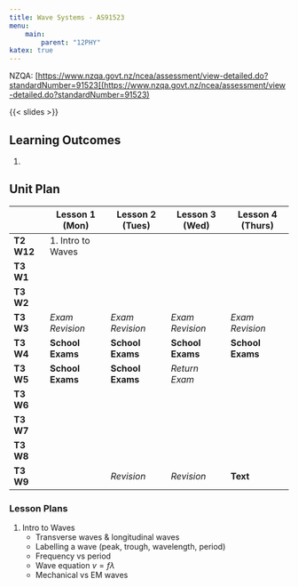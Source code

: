 ```yaml
---
title: Wave Systems - AS91523
menu:
    main:
        parent: "12PHY"
katex: true
---
```


NZQA: [https://www.nzqa.govt.nz/ncea/assessment/view-detailed.do?standardNumber=91523[(https://www.nzqa.govt.nz/ncea/assessment/view-detailed.do?standardNumber=91523)

{{< slides >}}

## Learning Outcomes

1. 

## Unit Plan


|            | Lesson 1 (Mon)   | Lesson 2 (Tues)  | Lesson 3 (Wed)   | Lesson 4 (Thurs) |
|------------|------------------|------------------|------------------|------------------|
| __T2 W12__ | 1. Intro to Waves                  |                  |                  |                  |
| __T3 W1__  |                  |                  |                  |                  |
| __T3 W2__  |                  |                  |                  |                  |
| __T3 W3__  | _Exam Revision_  | _Exam Revision_  | _Exam Revision_  | _Exam Revision_  |
| __T3 W4__  | __School Exams__ | __School Exams__ | __School Exams__ | __School Exams__ |
| __T3 W5__  | __School Exams__ | __School Exams__ | _Return Exam_    |                  |
| __T3 W6__  |                  |                  |                  |                  |
| __T3 W7__  |                  |                  |                  |                  |
| __T3 W8__  |                  |                  |                  |                  |
| __T3 W9__  |                  | _Revision_       | _Revision_       | __Text__         |

### Lesson Plans

1. Intro to Waves
    - Transverse waves & longitudinal waves
    - Labelling a wave (peak, trough, wavelength, period)
    - Frequency vs period
    - Wave equation $v=f\lambda$
    - Mechanical vs EM waves